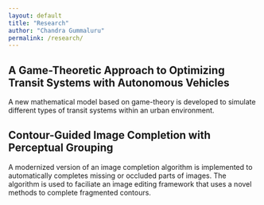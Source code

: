 ```yaml
---
layout: default
title: "Research"
author: "Chandra Gummaluru"
permalink: /research/
---
```


## A Game-Theoretic Approach to Optimizing Transit Systems with Autonomous Vehicles

A new mathematical model based on game-theory is developed to simulate different types of transit systems within an urban environment.

## Contour-Guided Image Completion with Perceptual Grouping

A modernized version of an image completion algorithm is implemented to automatically completes missing or occluded parts of images. The algorithm is used to faciliate an image editing framework that uses a novel methods to complete fragmented contours.
